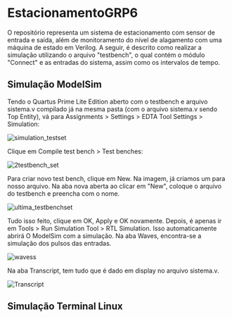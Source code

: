 # EstacionamentoGRP6
O repositório representa um sistema de estacionamento com sensor de entrada e saída, além de monitoramento do nível de alagamento com uma máquina de estado em Verilog.
A seguir, é descrito como realizar a simulação utilizando o arquivo "testbench", o qual contém o módulo "Connect" e as entradas do sistema, assim como os intervalos de tempo.
## Simulação ModelSim
Tendo o Quartus Prime Lite Edition aberto com o testbench e arquivo sistema.v compilado já na mesma pasta (com o arquivo sistema.v sendo Top Entity), vá para Assignments > Settings > EDTA Tool Settings > Simulation:

![simulation_testset](https://user-images.githubusercontent.com/100461457/204906926-ea2ab8a9-8c94-4b56-96c2-40f77b1acbb2.png)

Clique em Compile test bench > Test benches:

![2testbench_set](https://user-images.githubusercontent.com/100461457/204906191-e02b9490-0a40-499c-9190-cbefbff2288a.png)

Para criar novo test bench, clique em New. Na imagem, já criamos um para nosso arquivo. Na aba nova aberta ao clicar em "New", coloque o arquivo do testbench e preencha com o nome.

![ultima_testbenchset](https://user-images.githubusercontent.com/100461457/204907033-825f3732-57b6-4ec6-95e0-584180ca9a6e.png)

Tudo isso feito, clique em OK, Apply e OK novamente.
Depois, é apenas ir em Tools > Run Simulation Tool > RTL Simulation. Isso automaticamente abrirá O ModelSim com a simulação. Na aba Waves, encontra-se a simulação dos pulsos das entradas.

![wavess](https://user-images.githubusercontent.com/100461457/204911868-7e814741-47d0-4b4f-916b-617673d36130.png)

Na aba Transcript, tem tudo que é dado em display no arquivo sistema.v.

![Transcript](https://user-images.githubusercontent.com/100461457/204911898-b5a51bb4-829a-40ea-a9f0-5b911657c8b1.png)

## Simulação Terminal Linux
